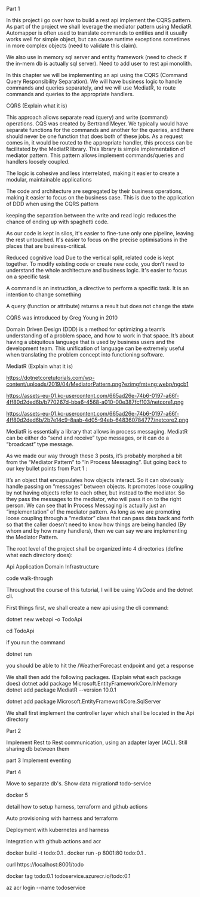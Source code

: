 Part 1

In this project i go over how to build a rest api implement the CQRS pattern. As part of the project we shall leverage the mediator pattern using MediatR. Automapper is often used to translate commands to entities and it usually works well for simple object, but can cause runtime exceptions sometimes in more complex objects (need to validate this claim).

We also use in memory sql server and entity framework (need to check if the in-mem db is actually sql server). 
Need to add user to rest api monolith.


In this chapter we will be implementing an api using the CQRS (Command Query Responsibility Separation). We will have business logic to handle commands and queries separately, and we will use MediatR, to route commands and queries to the appropriate handlers.

CQRS (Explain what it is)

This approach allows separate read (query) and write (command) operations. CQS was created by Bertrand Meyer. We typically would have separate functions for the commands and another for the queries, and there should never be one function that does both of these jobs. As a request comes in, it would be routed to the appropriate handler, this process can be facilitated by the MediatR library. This library is simple implementation of mediator pattern. This pattern allows implement commands/queries and handlers loosely coupled. 

The logic is cohesive and less interrelated, making it easier to create a modular, maintainable applications

The code and architecture are segregated by their business operations, making it easier to focus on the business case. This is due to the application of DDD when using the CQRS pattern

keeping the separation between the write and read logic reduces the chance of ending up with spaghetti code.

As our code is kept in silos, it's easier to fine-tune only one pipeline, leaving the rest untouched. It's easier to focus on the precise optimisations in the places that are business-critical.

Reduced cognitive load
Due to the vertical split, related code is kept together. To modify existing code or create new code, you don't need to understand the whole architecture and business logic. It's easier to focus on a specific task

A command is an instruction, a directive to perform a specific task. It is an intention to change something

A query (function or attribute) returns a result but does not change the state

CQRS was introduced by Greg Young in 2010

Domain Driven Design (DDD) is a method for optimizing a team’s understanding of a problem space, and how to work in that space. It’s about having a ubiquitous language that is used by business users and the development team. This unification of language can be extremely useful when translating the problem concept into functioning software.

MediatR (Explain what it is)

https://dotnetcoretutorials.com/wp-content/uploads/2019/04/MediatorPattern.png?ezimgfmt=ng:webp/ngcb1

https://assets-eu-01.kc-usercontent.com/665ad26e-74b6-0197-a66f-4ff80d2ded6b/b770267d-bba6-4568-a010-00e387fcf103/netcore1.png

https://assets-eu-01.kc-usercontent.com/665ad26e-74b6-0197-a66f-4ff80d2ded6b/2b7e14c9-8aab-4d05-94eb-648360784777/netcore2.png


MediatR is essentially a library that allows in process messaging.
MediatR can be either do “send and receive” type messages, or it can do a “broadcast” type message.

As we made our way through these 3 posts, it’s probably morphed a bit from the “Mediator Pattern” to “In Process Messaging”. But going back to our key bullet points from Part 1 :

It’s an object that encapsulates how objects interact. So it can obviously handle passing on “messages” between objects.
It promotes loose coupling by not having objects refer to each other, but instead to the mediator. So they pass the messages to the mediator, who will pass it on to the right person.
We can see that In Process Messaging is actually just an “implementation” of the mediator pattern. As long as we are promoting loose coupling through a “mediator” class that can pass data back and forth so that the caller doesn’t need to know how things are being handled (By whom and by how many handlers), then we can say we are implementing the Mediator Pattern.


The root level of the project shall be organized into 4 directories (define what each directory does): 

Api
Application
Domain
Infrastructure

code walk-through

Throughout the course of this tutorial, I will be using VsCode and the dotnet cli.

First things first, we shall create a new api using the cli command:

dotnet new webapi -o TodoApi

cd TodoApi

if you run the command

dotnet run

you should be able to hit the /WeatherForecast  endpoint and get a response

We shall then add the following packages. (Explain what each package does)
dotnet add package Microsoft.EntityFrameworkCore.InMemory
dotnet add package MediatR --version 10.0.1
<!-- dotnet add package Microsoft.VisualStudio.Web.CodeGeneration.Design -->
<!-- dotnet add package Microsoft.EntityFrameworkCore.Design -->
dotnet add package Microsoft.EntityFrameworkCore.SqlServer

We shall first implement the controller layer which shall be located in the Api directory







Part 2

Implement Rest to Rest communication, using an adapter layer (ACL). Still sharing db between them


part 3
Implement eventing

Part 4

Move to separate db's. Show data migration# todo-service


docker 5

detail how to setup harness, terraform and github actions

Auto provisioning with harness and terraform

Deployment with kubernetes and harness

Integration with github actions and acr

docker build -t todo:0.1 .
docker run -p 8001:80 todo:0.1 .

curl https://localhost:8001/todo

docker tag todo:0.1 todoservice.azurecr.io/todo:0.1

az acr login --name todoservice
<!-- docker run -p 7184:80 todo:0.1 . -->


<!-- https://localhost:7184/todo -->
